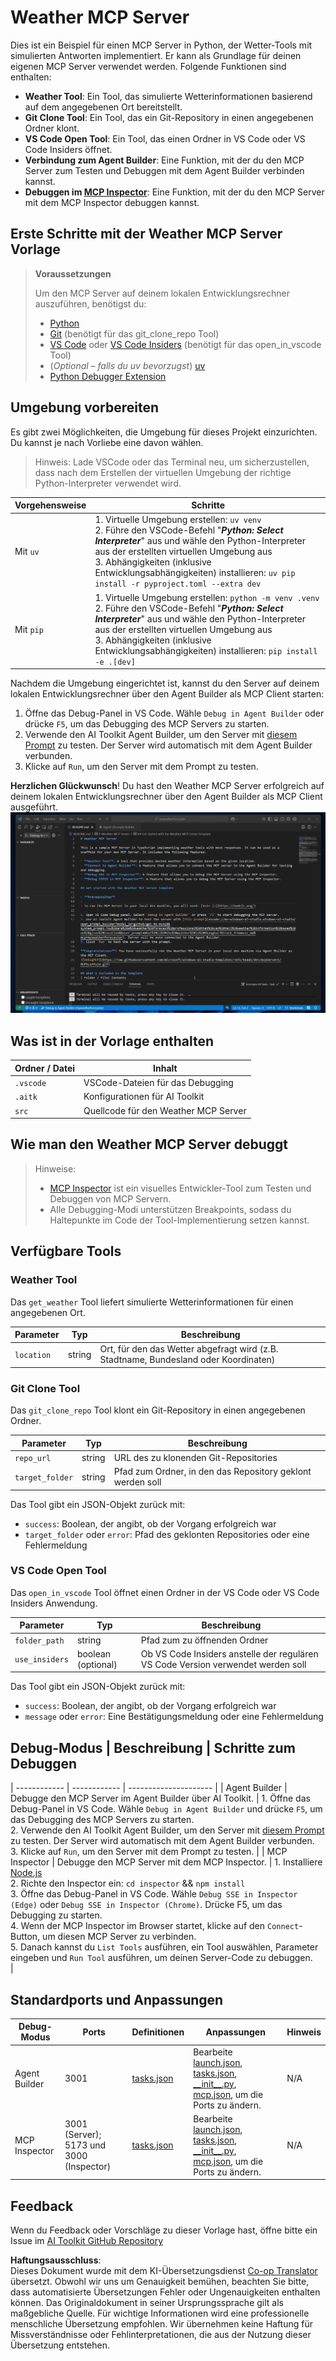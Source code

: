 <!--
CO_OP_TRANSLATOR_METADATA:
{
  "original_hash": "a3f252a62f059360855de5331a575898",
  "translation_date": "2025-07-14T08:50:39+00:00",
  "source_file": "10-StreamliningAIWorkflowsBuildingAnMCPServerWithAIToolkit/lab4/code/github_mcp_server/README.md",
  "language_code": "de"
}
-->
# Weather MCP Server

Dies ist ein Beispiel für einen MCP Server in Python, der Wetter-Tools mit simulierten Antworten implementiert. Er kann als Grundlage für deinen eigenen MCP Server verwendet werden. Folgende Funktionen sind enthalten:

- **Weather Tool**: Ein Tool, das simulierte Wetterinformationen basierend auf dem angegebenen Ort bereitstellt.
- **Git Clone Tool**: Ein Tool, das ein Git-Repository in einen angegebenen Ordner klont.
- **VS Code Open Tool**: Ein Tool, das einen Ordner in VS Code oder VS Code Insiders öffnet.
- **Verbindung zum Agent Builder**: Eine Funktion, mit der du den MCP Server zum Testen und Debuggen mit dem Agent Builder verbinden kannst.
- **Debuggen im [MCP Inspector](https://github.com/modelcontextprotocol/inspector)**: Eine Funktion, mit der du den MCP Server mit dem MCP Inspector debuggen kannst.

## Erste Schritte mit der Weather MCP Server Vorlage

> **Voraussetzungen**
>
> Um den MCP Server auf deinem lokalen Entwicklungsrechner auszuführen, benötigst du:
>
> - [Python](https://www.python.org/)
> - [Git](https://git-scm.com/) (benötigt für das git_clone_repo Tool)
> - [VS Code](https://code.visualstudio.com/) oder [VS Code Insiders](https://code.visualstudio.com/insiders/) (benötigt für das open_in_vscode Tool)
> - (*Optional – falls du uv bevorzugst*) [uv](https://github.com/astral-sh/uv)
> - [Python Debugger Extension](https://marketplace.visualstudio.com/items?itemName=ms-python.debugpy)

## Umgebung vorbereiten

Es gibt zwei Möglichkeiten, die Umgebung für dieses Projekt einzurichten. Du kannst je nach Vorliebe eine davon wählen.

> Hinweis: Lade VSCode oder das Terminal neu, um sicherzustellen, dass nach dem Erstellen der virtuellen Umgebung der richtige Python-Interpreter verwendet wird.

| Vorgehensweise | Schritte |
| -------------- | -------- |
| Mit `uv`       | 1. Virtuelle Umgebung erstellen: `uv venv` <br>2. Führe den VSCode-Befehl "***Python: Select Interpreter***" aus und wähle den Python-Interpreter aus der erstellten virtuellen Umgebung aus <br>3. Abhängigkeiten (inklusive Entwicklungsabhängigkeiten) installieren: `uv pip install -r pyproject.toml --extra dev` |
| Mit `pip`      | 1. Virtuelle Umgebung erstellen: `python -m venv .venv` <br>2. Führe den VSCode-Befehl "***Python: Select Interpreter***" aus und wähle den Python-Interpreter aus der erstellten virtuellen Umgebung aus <br>3. Abhängigkeiten (inklusive Entwicklungsabhängigkeiten) installieren: `pip install -e .[dev]` |

Nachdem die Umgebung eingerichtet ist, kannst du den Server auf deinem lokalen Entwicklungsrechner über den Agent Builder als MCP Client starten:
1. Öffne das Debug-Panel in VS Code. Wähle `Debug in Agent Builder` oder drücke `F5`, um das Debugging des MCP Servers zu starten.
2. Verwende den AI Toolkit Agent Builder, um den Server mit [diesem Prompt](../../../../../../../../../../open_prompt_builder) zu testen. Der Server wird automatisch mit dem Agent Builder verbunden.
3. Klicke auf `Run`, um den Server mit dem Prompt zu testen.

**Herzlichen Glückwunsch**! Du hast den Weather MCP Server erfolgreich auf deinem lokalen Entwicklungsrechner über den Agent Builder als MCP Client ausgeführt.  
![DebugMCP](https://raw.githubusercontent.com/microsoft/windows-ai-studio-templates/refs/heads/dev/mcpServers/mcp_debug.gif)

## Was ist in der Vorlage enthalten

| Ordner / Datei | Inhalt                                      |
| -------------- | ------------------------------------------ |
| `.vscode`      | VSCode-Dateien für das Debugging           |
| `.aitk`        | Konfigurationen für AI Toolkit              |
| `src`          | Quellcode für den Weather MCP Server        |

## Wie man den Weather MCP Server debuggt

> Hinweise:
> - [MCP Inspector](https://github.com/modelcontextprotocol/inspector) ist ein visuelles Entwickler-Tool zum Testen und Debuggen von MCP Servern.
> - Alle Debugging-Modi unterstützen Breakpoints, sodass du Haltepunkte im Code der Tool-Implementierung setzen kannst.

## Verfügbare Tools

### Weather Tool  
Das `get_weather` Tool liefert simulierte Wetterinformationen für einen angegebenen Ort.

| Parameter  | Typ    | Beschreibung                                  |
| ---------- | ------ | --------------------------------------------- |
| `location` | string | Ort, für den das Wetter abgefragt wird (z.B. Stadtname, Bundesland oder Koordinaten) |

### Git Clone Tool  
Das `git_clone_repo` Tool klont ein Git-Repository in einen angegebenen Ordner.

| Parameter      | Typ    | Beschreibung                                  |
| -------------- | ------ | --------------------------------------------- |
| `repo_url`     | string | URL des zu klonenden Git-Repositories         |
| `target_folder`| string | Pfad zum Ordner, in den das Repository geklont werden soll |

Das Tool gibt ein JSON-Objekt zurück mit:  
- `success`: Boolean, der angibt, ob der Vorgang erfolgreich war  
- `target_folder` oder `error`: Pfad des geklonten Repositories oder eine Fehlermeldung

### VS Code Open Tool  
Das `open_in_vscode` Tool öffnet einen Ordner in der VS Code oder VS Code Insiders Anwendung.

| Parameter     | Typ     | Beschreibung                                  |
| ------------- | ------- | --------------------------------------------- |
| `folder_path` | string  | Pfad zum zu öffnenden Ordner                   |
| `use_insiders`| boolean (optional) | Ob VS Code Insiders anstelle der regulären VS Code Version verwendet werden soll |

Das Tool gibt ein JSON-Objekt zurück mit:  
- `success`: Boolean, der angibt, ob der Vorgang erfolgreich war  
- `message` oder `error`: Eine Bestätigungsmeldung oder eine Fehlermeldung

## Debug-Modus | Beschreibung | Schritte zum Debuggen  
| ------------ | ------------ | --------------------- |
| Agent Builder | Debugge den MCP Server im Agent Builder über AI Toolkit. | 1. Öffne das Debug-Panel in VS Code. Wähle `Debug in Agent Builder` und drücke `F5`, um das Debugging des MCP Servers zu starten.<br>2. Verwende den AI Toolkit Agent Builder, um den Server mit [diesem Prompt](../../../../../../../../../../open_prompt_builder) zu testen. Der Server wird automatisch mit dem Agent Builder verbunden.<br>3. Klicke auf `Run`, um den Server mit dem Prompt zu testen. |
| MCP Inspector | Debugge den MCP Server mit dem MCP Inspector. | 1. Installiere [Node.js](https://nodejs.org/)<br>2. Richte den Inspector ein: `cd inspector` && `npm install` <br>3. Öffne das Debug-Panel in VS Code. Wähle `Debug SSE in Inspector (Edge)` oder `Debug SSE in Inspector (Chrome)`. Drücke F5, um das Debugging zu starten.<br>4. Wenn der MCP Inspector im Browser startet, klicke auf den `Connect`-Button, um diesen MCP Server zu verbinden.<br>5. Danach kannst du `List Tools` ausführen, ein Tool auswählen, Parameter eingeben und `Run Tool` ausführen, um deinen Server-Code zu debuggen.<br> |

## Standardports und Anpassungen

| Debug-Modus   | Ports                      | Definitionen                      | Anpassungen                                                                 | Hinweis |
| ------------- | -------------------------- | -------------------------------- | -------------------------------------------------------------------------- | ------- |
| Agent Builder | 3001                       | [tasks.json](../../../../../../10-StreamliningAIWorkflowsBuildingAnMCPServerWithAIToolkit/lab4/code/github_mcp_server/.vscode/tasks.json) | Bearbeite [launch.json](../../../../../../10-StreamliningAIWorkflowsBuildingAnMCPServerWithAIToolkit/lab4/code/github_mcp_server/.vscode/launch.json), [tasks.json](../../../../../../10-StreamliningAIWorkflowsBuildingAnMCPServerWithAIToolkit/lab4/code/github_mcp_server/.vscode/tasks.json), [\_\_init\_\_.py](../../../../../../10-StreamliningAIWorkflowsBuildingAnMCPServerWithAIToolkit/lab4/code/github_mcp_server/src/__init__.py), [mcp.json](../../../../../../10-StreamliningAIWorkflowsBuildingAnMCPServerWithAIToolkit/lab4/code/github_mcp_server/.aitk/mcp.json), um die Ports zu ändern. | N/A     |
| MCP Inspector | 3001 (Server); 5173 und 3000 (Inspector) | [tasks.json](../../../../../../10-StreamliningAIWorkflowsBuildingAnMCPServerWithAIToolkit/lab4/code/github_mcp_server/.vscode/tasks.json) | Bearbeite [launch.json](../../../../../../10-StreamliningAIWorkflowsBuildingAnMCPServerWithAIToolkit/lab4/code/github_mcp_server/.vscode/launch.json), [tasks.json](../../../../../../10-StreamliningAIWorkflowsBuildingAnMCPServerWithAIToolkit/lab4/code/github_mcp_server/.vscode/tasks.json), [\_\_init\_\_.py](../../../../../../10-StreamliningAIWorkflowsBuildingAnMCPServerWithAIToolkit/lab4/code/github_mcp_server/src/__init__.py), [mcp.json](../../../../../../10-StreamliningAIWorkflowsBuildingAnMCPServerWithAIToolkit/lab4/code/github_mcp_server/.aitk/mcp.json), um die Ports zu ändern. | N/A     |

## Feedback

Wenn du Feedback oder Vorschläge zu dieser Vorlage hast, öffne bitte ein Issue im [AI Toolkit GitHub Repository](https://github.com/microsoft/vscode-ai-toolkit/issues)

**Haftungsausschluss**:  
Dieses Dokument wurde mit dem KI-Übersetzungsdienst [Co-op Translator](https://github.com/Azure/co-op-translator) übersetzt. Obwohl wir uns um Genauigkeit bemühen, beachten Sie bitte, dass automatisierte Übersetzungen Fehler oder Ungenauigkeiten enthalten können. Das Originaldokument in seiner Ursprungssprache gilt als maßgebliche Quelle. Für wichtige Informationen wird eine professionelle menschliche Übersetzung empfohlen. Wir übernehmen keine Haftung für Missverständnisse oder Fehlinterpretationen, die aus der Nutzung dieser Übersetzung entstehen.